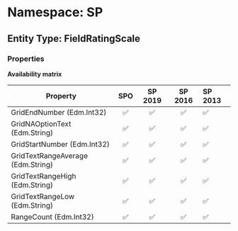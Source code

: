 # Namespace: SP

## Entity Type: FieldRatingScale

### Properties

**Availability matrix**

Property | SPO | SP 2019 | SP 2016 | SP 2013
----------|:---:|:-------:|:-------:|:-------
GridEndNumber (Edm.Int32) | ✅ | ✅ | ✅ | ✅
GridNAOptionText (Edm.String) | ✅ | ✅ | ✅ | ✅
GridStartNumber (Edm.Int32) | ✅ | ✅ | ✅ | ✅
GridTextRangeAverage (Edm.String) | ✅ | ✅ | ✅ | ✅
GridTextRangeHigh (Edm.String) | ✅ | ✅ | ✅ | ✅
GridTextRangeLow (Edm.String) | ✅ | ✅ | ✅ | ✅
RangeCount (Edm.Int32) | ✅ | ✅ | ✅ | ✅